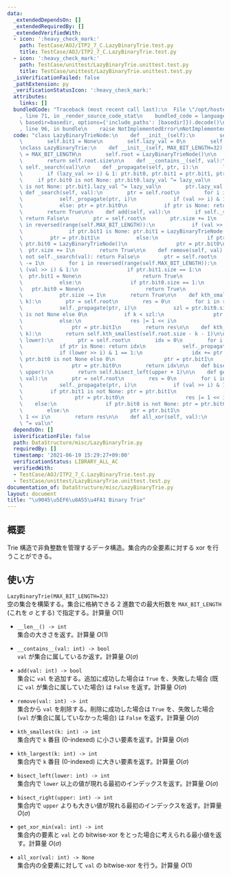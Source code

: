 ```yaml
---
data:
  _extendedDependsOn: []
  _extendedRequiredBy: []
  _extendedVerifiedWith:
  - icon: ':heavy_check_mark:'
    path: TestCase/AOJ/ITP2_7_C.LazyBinaryTrie.test.py
    title: TestCase/AOJ/ITP2_7_C.LazyBinaryTrie.test.py
  - icon: ':heavy_check_mark:'
    path: TestCase/unittest/LazyBinaryTrie.unittest.test.py
    title: TestCase/unittest/LazyBinaryTrie.unittest.test.py
  _isVerificationFailed: false
  _pathExtension: py
  _verificationStatusIcon: ':heavy_check_mark:'
  attributes:
    links: []
  bundledCode: "Traceback (most recent call last):\n  File \"/opt/hostedtoolcache/Python/3.9.6/x64/lib/python3.9/site-packages/onlinejudge_verify/documentation/build.py\"\
    , line 71, in _render_source_code_stat\n    bundled_code = language.bundle(stat.path,\
    \ basedir=basedir, options={'include_paths': [basedir]}).decode()\n  File \"/opt/hostedtoolcache/Python/3.9.6/x64/lib/python3.9/site-packages/onlinejudge_verify/languages/python.py\"\
    , line 96, in bundle\n    raise NotImplementedError\nNotImplementedError\n"
  code: "class LazyBinaryTrieNode:\n    def __init__(self):\n        self.bit0 = None\n\
    \        self.bit1 = None\n        self.lazy_val = 0\n        self.size = 0\n\n\
    \nclass LazyBinaryTrie:\n    def __init__(self, MAX_BIT_LENGTH=32):\n        self.MAX_BIT_LENGTH\
    \ = MAX_BIT_LENGTH\n        self.root = LazyBinaryTrieNode()\n\n    def __len__(self):\n\
    \        return self.root.size\n\n    def __contains__(self, val):\n        return\
    \ self._search(val)\n\n    def _propagate(self, ptr, i):\n        lazy_val = ptr.lazy_val\n\
    \        if (lazy_val >> i) & 1: ptr.bit0, ptr.bit1 = ptr.bit1, ptr.bit0\n   \
    \     if ptr.bit0 is not None: ptr.bit0.lazy_val ^= lazy_val\n        if ptr.bit1\
    \ is not None: ptr.bit1.lazy_val ^= lazy_val\n        ptr.lazy_val = 0\n\n   \
    \ def _search(self, val):\n        ptr = self.root\n        for i in reversed(range(self.MAX_BIT_LENGTH)):\n\
    \            self._propagate(ptr, i)\n            if (val >> i) & 1: ptr = ptr.bit1\n\
    \            else: ptr = ptr.bit0\n            if ptr is None: return False\n\
    \        return True\n\n    def add(self, val):\n        if self._search(val):\
    \ return False\n        ptr = self.root\n        ptr.size += 1\n        for i\
    \ in reversed(range(self.MAX_BIT_LENGTH)):\n            if (val >> i) & 1:\n \
    \               if ptr.bit1 is None: ptr.bit1 = LazyBinaryTrieNode()\n       \
    \         ptr = ptr.bit1\n            else:\n                if ptr.bit0 is None:\
    \ ptr.bit0 = LazyBinaryTrieNode()\n                ptr = ptr.bit0\n          \
    \  ptr.size += 1\n        return True\n\n    def remove(self, val):\n        if\
    \ not self._search(val): return False\n        ptr = self.root\n        ptr.size\
    \ -= 1\n        for i in reversed(range(self.MAX_BIT_LENGTH)):\n            if\
    \ (val >> i) & 1:\n                if ptr.bit1.size == 1:\n                  \
    \  ptr.bit1 = None\n                    return True\n                ptr = ptr.bit1\n\
    \            else:\n                if ptr.bit0.size == 1:\n                 \
    \   ptr.bit0 = None\n                    return True\n                ptr = ptr.bit0\n\
    \            ptr.size -= 1\n        return True\n\n    def kth_smallest(self,\
    \ k):\n        ptr = self.root\n        res = 0\n        for i in reversed(range(self.MAX_BIT_LENGTH)):\n\
    \            self._propagate(ptr, i)\n            szl = ptr.bit0.size if ptr.bit0\
    \ is not None else 0\n            if k < szl:\n                ptr = ptr.bit0\n\
    \            else:\n                res |= 1 << i\n                k -= szl\n\
    \                ptr = ptr.bit1\n        return res\n\n    def kth_largest(self,\
    \ k):\n        return self.kth_smallest(self.root.size - k - 1)\n\n    def bisect_left(self,\
    \ lower):\n        ptr = self.root\n        idx = 0\n        for i in reversed(range(self.MAX_BIT_LENGTH)):\n\
    \            if ptr is None: return idx\n            self._propagate(ptr, i)\n\
    \            if (lower >> i) & 1 == 1:\n                idx += ptr.bit0.size if\
    \ ptr.bit0 is not None else 0\n                ptr = ptr.bit1\n            else:\n\
    \                ptr = ptr.bit0\n        return idx\n\n    def bisect_right(self,\
    \ upper):\n        return self.bisect_left(upper + 1)\n\n    def get_xor_min(self,\
    \ val):\n        ptr = self.root\n        res = 0\n        for i in reversed(range(self.MAX_BIT_LENGTH)):\n\
    \            self._propagate(ptr, i)\n            if (val >> i) & 1:\n       \
    \         if ptr.bit1 is not None: ptr = ptr.bit1\n                else:\n   \
    \                 ptr = ptr.bit0\n                    res |= 1 << i\n        \
    \    else:\n                if ptr.bit0 is not None: ptr = ptr.bit0\n        \
    \        else:\n                    ptr = ptr.bit1\n                    res |=\
    \ 1 << i\n        return res\n\n    def all_xor(self, val):\n        self.root.lazy_val\
    \ ^= val\n"
  dependsOn: []
  isVerificationFile: false
  path: DataStructure/misc/LazyBinaryTrie.py
  requiredBy: []
  timestamp: '2021-06-19 15:29:27+09:00'
  verificationStatus: LIBRARY_ALL_AC
  verifiedWith:
  - TestCase/AOJ/ITP2_7_C.LazyBinaryTrie.test.py
  - TestCase/unittest/LazyBinaryTrie.unittest.test.py
documentation_of: DataStructure/misc/LazyBinaryTrie.py
layout: document
title: "\u9045\u5EF6\u8A55\u4FA1 Binary Trie"
---
```


## 概要
Trie 構造で非負整数を管理するデータ構造。集合内の全要素に対する xor を行うことができる。

## 使い方
`LazyBinaryTrie(MAX_BIT_LENGTH=32)`  
空の集合を構築する。集合に格納できる 2 進数での最大桁数を `MAX_BIT_LENGTH` (これを $\sigma$ とする) で指定する。計算量 $O(1)$

- `__len__() -> int`  
集合の大きさを返す。計算量 $O(1)$

- `__contains__(val: int) -> bool`  
`val` が集合に属しているか返す。計算量 $O(\sigma)$

- `add(val: int) -> bool`  
集合に `val` を追加する。追加に成功した場合は `True` を、失敗した場合 (既に `val` が集合に属していた場合) は `False` を返す。計算量 $O(\sigma)$

- `remove(val: int) -> int`  
集合から `val` を削除する。削除に成功した場合は `True` を、失敗した場合 (`val` が集合に属していなかった場合) は `False` を返す。計算量 $O(\sigma)$

- `kth_smallest(k: int) -> int`  
集合内で `k` 番目 (0-indexed) に小さい要素を返す。計算量 $O(\sigma)$

- `kth_largest(k: int) -> int`  
集合内で `k` 番目 (0-indexed) に大きい要素を返す。計算量 $O(\sigma)$

- `bisect_left(lower: int) -> int`  
集合内で `lower` 以上の値が現れる最初のインデックスを返す。計算量 $O(\sigma)$

- `bisect_right(upper: int) -> int`  
集合内で `upper` よりも大きい値が現れる最初のインデックスを返す。計算量 $O(\sigma)$

- `get_xor_min(val: int) -> int`  
集合内の要素と `val` との bitwise-xor をとった場合に考えられる最小値を返す。計算量 $O(\sigma)$

- `all_xor(val: int) -> None`  
集合内の全要素に対して `val` の bitwise-xor を行う。計算量 $O(1)$ 
